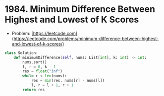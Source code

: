 # 1984. Minimum Difference Between Highest and Lowest of K Scores

- Problem: [https://leetcode.com](https://leetcode.com/problems/minimum-difference-between-highest-and-lowest-of-k-scores/)

```python
class Solution:
    def minimumDifference(self, nums: List[int], k: int) -> int:
        nums.sort()
        l, r = 0, k - 1
        res = float("inf")
        while r < len(nums):
            res = min(res, nums[r] - nums[l])
            l, r = l + 1, r + 1
        return res
```